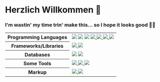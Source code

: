 <h1>Herzlich Willkommen 👋</h1>
<h3>I'm wastin' my time trin' make this... so I hope it looks good 🫡🫡</h3>

<table style="width:100%" align="center">
 <tr>
    <th>Programming Languages</th>
    <td> 
      <a href ="https://github.com/Sherif-lotfy/Some-Py-codes.git">
      <img src="https://img.shields.io/badge/-Python-ffff47?style=flat-square&logo=python" /></a>   
      <a href="https://github.com/Sherif-lotfy/Cpp-OOP-DS-.git">
      <img src="https://img.shields.io/badge/-C++-787CB5?style=flat-square&logo=c%2B%2B&logoColor=Crayola" /></a>
      <a href="#">
      <img src="https://img.shields.io/badge/-Java-007396?style=flat-square&logo=java" /></a>
      <a href="https://github.com/Sherif-lotfy/Front-end-Development.git">
      <img src="https://img.shields.io/badge/-JavaScript-black?style=flat-square&logo=javascript" />
      <img src="https://img.shields.io/badge/-TypeScript-007ACC?style=flat-square&logo=typescript&logoColor=white" />      
      <img src="https://img.shields.io/badge/-Nodejs-339933?style=flat-square&logo=Node.js&logoColor=white" />
      <img src="https://img.shields.io/badge/-PHP-787CB5?style=flat-square&logo=PHP&logoColor=black" /></a>
   </td>
  </tr>
  <tr>
    <th>Frameworks/Libraries</th>
    <td>
      <a href="https://github.com/Sherif-lotfy/Front-end-Development.git">
      <img src="https://img.shields.io/badge/-Express.js-000000?style=flat-square&logo=express&logoColor=white" />
      <img src="https://img.shields.io/badge/-React.js-black?style=flat-square&logo=react&logoColor=Crayola" /></a>
    </td>
  </tr>
  <tr>
    <th>Databases</th>
    <td>
      <a href="#">
      <img src="https://img.shields.io/badge/-MongoDB-black?style=flat-square&logo=mongodb" /></a>
      <a href ="https://github.com/Sherif-lotfy/C207Proj.git">
      <img src="https://img.shields.io/badge/-MySQL-4479A1?style=flat-square&logo=mysql&logoColor=white" /></a>
    </td>
  </tr>
  <tr>
    <th>Some Tools</th>
    <td>
      <a href="#">
      <img src="https://img.shields.io/badge/-Docker-2496ED?style=flat-square&logo=docker&logoColor=white" />
      <img src="https://img.shields.io/badge/-Git-black?style=flat-square&logo=git" /> 
      <img src="https://img.shields.io/badge/-GitHub-181717?style=flat-square&logo=github" /></a>
    </td>
  </tr>
  <tr>
    <th>Markup</th>
    <td>
      <a href="https://github.com/Sherif-lotfy/Front-end-Development.git">
      <img src="https://img.shields.io/badge/-HTML5-E34F26?style=flat-square&logo=html5&logoColor=white" />
      <img src="https://img.shields.io/badge/-CSS3-1572B6?style=flat-square&logo=css3" /></a>
    </td>
  </tr>  
</table>
